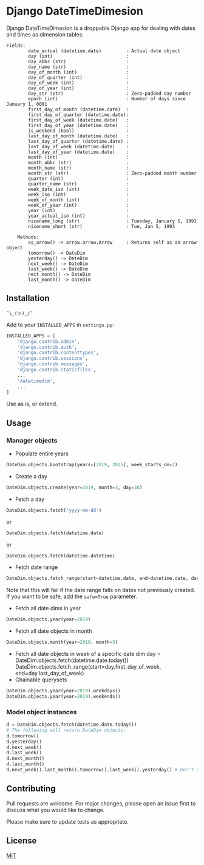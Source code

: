 # Django DateTimeDimesion

Django DateTimeDimesion is a droppable Django app for dealing with dates and times as dimension tables.

```pydocstring
Fields:
        date_actual (datetime.date)         : Actual date object
        day (int)                           :
        day_abbr (str)                      :
        day_name (str)                      :
        day_of_month (int)                  :
        day_of_quarter (int)                :
        day_of_week (int)                   :
        day_of_year (int)                   :
        day_str (str)                       : Zero-padded day number
        epoch (int)                         : Number of days since January 1, 0001
        first_day_of_month (datetime.date)  :
        first_day_of_quarter (datetime.date):
        first_day_of_week (datetime.date)   :
        first_day_of_year (datetime.date)   :
        is_weekend (bool)                   :
        last_day_of_month (datetime.date)   :
        last_day_of_quarter (datetime.date) :
        last_day_of_week (datetime.date)    :
        last_day_of_year (datetime.date)    :
        month (int)                         :
        month_abbr (str)                    :
        month_name (str)                    :
        month_str (str)                     : Zero-padded month number
        quarter (int)                       :
        quarter_name (str)                  :
        week_date_iso (int)                 :
        week_iso (int)                      :
        week_of_month (int)                 :
        week_of_year (int)                  :
        year (int)                          :
        year_actual_iso (int)               :
        nicename_long (str)                 : Tuesday, January 5, 1993
        nicename_short (str)                : Tue, Jan 5, 1993

    Methods:
        as_arrow() -> arrow.arrow.Arrow     : Returns self as an arrow object
        tomorrow() -> DateDim
        yesterday() -> DateDim
        next_week() -> DateDim
        last_week() -> DateDim
        next_month() -> DateDim
        last_month() -> DateDim
```

## Installation

`¯\_(ツ)_/¯`

Add to your `INSTALLED_APPS` in `settings.py`:
```python
INSTALLED_APPS = [
    'django.contrib.admin',
    'django.contrib.auth',
    'django.contrib.contenttypes',
    'django.contrib.sessions',
    'django.contrib.messages',
    'django.contrib.staticfiles',
    ...
    'datetimedim',
    ...
]

```
Use as is, or extend.

## Usage
### Manager objects
- Populate entire years
```python
DateDim.objects.bootstrap(years=[2019, 2025], week_starts_on=1)
```
- Create a day
```python
DateDim.objects.create(year=2019, month=3, day=30)
```
- Fetch a day
```python
DateDim.objects.fetch('yyyy-mm-dd')
```
or
```python
DateDim.objects.fetch(datetime.date)
```
or
```python
DateDim.objects.fetch(datetime.datetime)
```
- Fetch date range
```python
DateDim.objects.fetch_range(start=datetime.date, end=datetime.date, day_of_week_include=[int], day_of_week_exclude=[int])
```
Note that this will fail if the date range falls on dates not previously created. If you want to be safe, add the `safe=True` parameter.
- Fetch all date dims in year
```python
DateDim.objects.year(year=2019)
```
- Fetch all date objects in month
```python
DateDim.objects.month(year=2019, month=3)
```
- Fetch all date objects in week of a specific date dim
day = DateDim.objects.fetch(datetime.date.today())
DateDim.objects.fetch_range(start=day.first_day_of_week, end=day.last_day_of_week)
- Chainable querysets
```python
DateDim.objects.year(year=2019).weekdays()
DateDim.objects.year(year=2019).weekends()
```

### Model object instances
```python
d = DateDim.objects.fetch(datetime.date.today())
# The following will return DateDim objects:
d.tomorrow()
d.yesterday()
d.next_week()
d.last_week()
d.next_month()
d.last_month()
d.next_week().last_month().tomorrow().last_week().yesterday() # Don't do this

```

## Contributing
Pull requests are welcome. For major changes, please open an issue first to discuss what you would like to change.

Please make sure to update tests as appropriate.

## License
[MIT](https://choosealicense.com/licenses/mit/)
